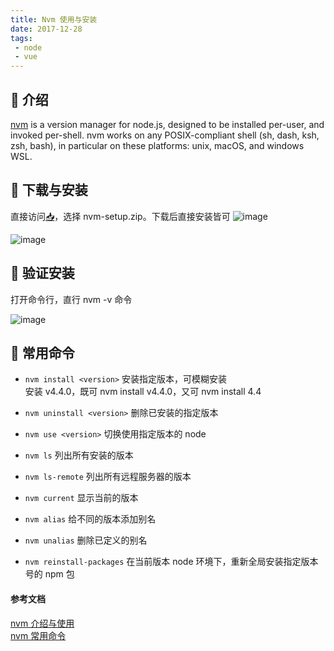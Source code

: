 ```yaml
---
title: Nvm 使用与安装
date: 2017-12-28
tags:
 - node
 - vue
---
```


<!-- ![image](https://images.pexels.com/photos/1906667/pexels-photo-1906667.jpeg?auto=compress&cs=tinysrgb&dpr=1) -->

## :dart: 介绍

[nvm](https://github.com/nvm-sh/nvm) is a version manager for node.js, designed to be installed per-user, and invoked per-shell. nvm works on any POSIX-compliant shell (sh, dash, ksh, zsh, bash), in particular on these platforms: unix, macOS, and windows WSL.

## :dart: 下载与安装

直接访问[:inbox_tray:](https://github.com/coreybutler/nvm-windows/releases)，选择 nvm-setup.zip。下载后直接安装皆可
![image](https://persongitbook.oss-cn-beijing.aliyuncs.com/nvmInstall.png)

![image](https://persongitbook.oss-cn-beijing.aliyuncs.com/nodePosition.png)

## :dart: 验证安装

打开命令行，直行 nvm -v 命令

![image](https://persongitbook.oss-cn-beijing.aliyuncs.com/nvmVerify.png)

## :dart: 常用命令

- `nvm install <version>` 安装指定版本，可模糊安装  
  安装 v4.4.0，既可 nvm install v4.4.0，又可 nvm install 4.4

- `nvm uninstall <version>` 删除已安装的指定版本
- `nvm use <version>` 切换使用指定版本的 node
- `nvm ls` 列出所有安装的版本
- `nvm ls-remote` 列出所有远程服务器的版本
- `nvm current` 显示当前的版本
- `nvm alias` 给不同的版本添加别名
- `nvm unalias` 删除已定义的别名
- `nvm reinstall-packages` 在当前版本 node 环境下，重新全局安装指定版本号的 npm 包

#### 参考文档

[nvm 介绍与使用](https://www.jianshu.com/p/d0e0935b150a)  
[nvm 常用命令](https://www.jianshu.com/p/7a33f2c19fea)
